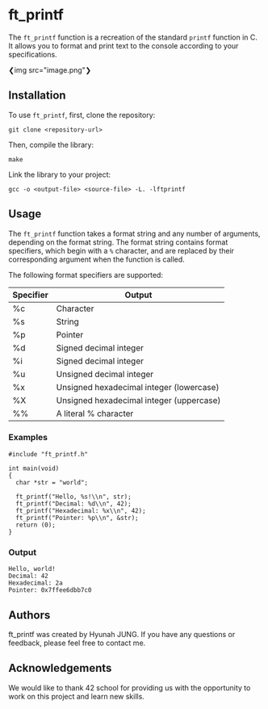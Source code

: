 # ft_printf

The `ft_printf` function is a recreation of the standard `printf` function in C. It allows you to format and print text to the console according to your specifications.

❮img src="image.png"❯

## Installation

To use `ft_printf`, first, clone the repository:

```
git clone <repository-url>

```

Then, compile the library:

```
make

```

Link the library to your project:

```
gcc -o <output-file> <source-file> -L. -lftprintf

```

## Usage

The `ft_printf` function takes a format string and any number of arguments, depending on the format string. The format string contains format specifiers, which begin with a `%` character, and are replaced by their corresponding argument when the function is called.

The following format specifiers are supported:

| Specifier | Output |
| --- | --- |
| %c | Character |
| %s | String |
| %p | Pointer |
| %d | Signed decimal integer |
| %i | Signed decimal integer |
| %u | Unsigned decimal integer |
| %x | Unsigned hexadecimal integer (lowercase) |
| %X | Unsigned hexadecimal integer (uppercase) |
| %% | A literal % character |

### Examples

```
#include "ft_printf.h"

int main(void)
{
  char *str = "world";

  ft_printf("Hello, %s!\\n", str);
  ft_printf("Decimal: %d\\n", 42);
  ft_printf("Hexadecimal: %x\\n", 42);
  ft_printf("Pointer: %p\\n", &str);
  return (0);
}

```

### Output

```
Hello, world!
Decimal: 42
Hexadecimal: 2a
Pointer: 0x7ffee6dbb7c0

```

## Authors

ft_printf was created by Hyunah JUNG. If you have any questions or feedback, please feel free to contact me.

## Acknowledgements

We would like to thank 42 school for providing us with the opportunity to work on this project and learn new skills.
